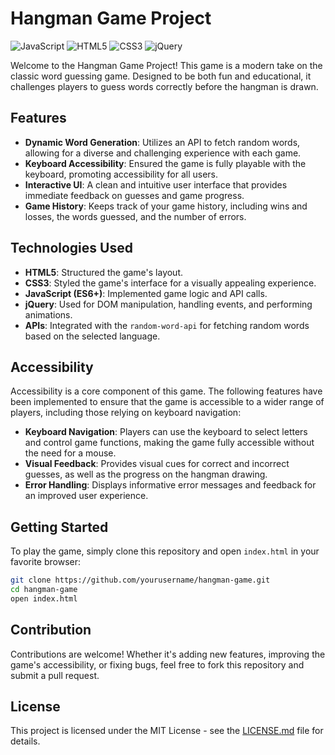 
# Hangman Game Project

![JavaScript](https://img.shields.io/badge/-JavaScript-F7DF1E?style=for-the-badge&logo=javascript&logoColor=black) ![HTML5](https://img.shields.io/badge/-HTML5-E34F26?style=for-the-badge&logo=html5&logoColor=white) ![CSS3](https://img.shields.io/badge/-CSS3-1572B6?style=for-the-badge&logo=css3&logoColor=white) ![jQuery](https://img.shields.io/badge/-jQuery-0769AD?style=for-the-badge&logo=jquery&logoColor=white)

Welcome to the Hangman Game Project! This game is a modern take on the classic word guessing game. Designed to be both fun and educational, it challenges players to guess words correctly before the hangman is drawn.

## Features

- **Dynamic Word Generation**: Utilizes an API to fetch random words, allowing for a diverse and challenging experience with each game.
- **Keyboard Accessibility**: Ensured the game is fully playable with the keyboard, promoting accessibility for all users.
- **Interactive UI**: A clean and intuitive user interface that provides immediate feedback on guesses and game progress.
- **Game History**: Keeps track of your game history, including wins and losses, the words guessed, and the number of errors.

## Technologies Used

- **HTML5**: Structured the game's layout.
- **CSS3**: Styled the game's interface for a visually appealing experience.
- **JavaScript (ES6+)**: Implemented game logic and API calls.
- **jQuery**: Used for DOM manipulation, handling events, and performing animations.
- **APIs**: Integrated with the `random-word-api` for fetching random words based on the selected language.

## Accessibility

Accessibility is a core component of this game. The following features have been implemented to ensure that the game is accessible to a wider range of players, including those relying on keyboard navigation:

- **Keyboard Navigation**: Players can use the keyboard to select letters and control game functions, making the game fully accessible without the need for a mouse.
- **Visual Feedback**: Provides visual cues for correct and incorrect guesses, as well as the progress on the hangman drawing.
- **Error Handling**: Displays informative error messages and feedback for an improved user experience.

## Getting Started

To play the game, simply clone this repository and open `index.html` in your favorite browser:

```bash
git clone https://github.com/yourusername/hangman-game.git
cd hangman-game
open index.html
```

## Contribution

Contributions are welcome! Whether it's adding new features, improving the game's accessibility, or fixing bugs, feel free to fork this repository and submit a pull request.

## License

This project is licensed under the MIT License - see the [LICENSE.md](LICENSE) file for details.

